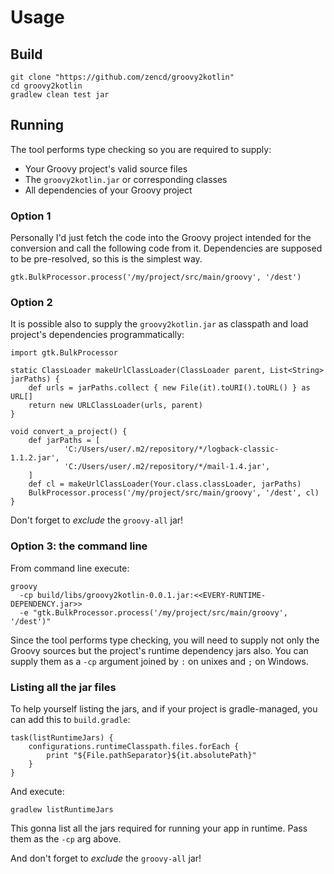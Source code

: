 # Usage

## Build

    git clone "https://github.com/zencd/groovy2kotlin"
    cd groovy2kotlin
    gradlew clean test jar

## Running

The tool performs type checking so you are required to supply:

- Your Groovy project's valid source files
- The `groovy2kotlin.jar` or corresponding classes
- All dependencies of your Groovy project

### Option 1

Personally I'd just fetch the code into the Groovy project intended for the conversion
and call the following code from it. Dependencies are supposed to be pre-resolved,
so this is the simplest way.

    gtk.BulkProcessor.process('/my/project/src/main/groovy', '/dest')

### Option 2

It is possible also to supply the `groovy2kotlin.jar` as classpath and load
project's dependencies programmatically:

    import gtk.BulkProcessor
    
    static ClassLoader makeUrlClassLoader(ClassLoader parent, List<String> jarPaths) {
        def urls = jarPaths.collect { new File(it).toURI().toURL() } as URL[]
        return new URLClassLoader(urls, parent)
    }

    void convert_a_project() {
        def jarPaths = [
                'C:/Users/user/.m2/repository/*/logback-classic-1.1.2.jar',
                'C:/Users/user/.m2/repository/*/mail-1.4.jar',
        ]
        def cl = makeUrlClassLoader(Your.class.classLoader, jarPaths)
        BulkProcessor.process('/my/project/src/main/groovy', '/dest', cl)
    }

Don't forget to *exclude* the `groovy-all` jar!

### Option 3: the command line

From command line execute:

    groovy
      -cp build/libs/groovy2kotlin-0.0.1.jar:<<EVERY-RUNTIME-DEPENDENCY.jar>>
      -e "gtk.BulkProcessor.process('/my/project/src/main/groovy', '/dest')"

Since the tool performs type checking, you will need to supply not only the Groovy
sources but the project's runtime dependency jars also. You can supply them as
a `-cp` argument joined by `:` on unixes and `;` on Windows.

### Listing all the jar files

To help yourself listing the jars, and if your project is gradle-managed,
you can add this to `build.gradle`:

    task(listRuntimeJars) {
	    configurations.runtimeClasspath.files.forEach {
	        print "${File.pathSeparator}${it.absolutePath}"
        }
    }

And execute:

    gradlew listRuntimeJars

This gonna list all the jars required for running your app in runtime.
Pass them as the `-cp` arg above.

And don't forget to *exclude* the `groovy-all` jar!
